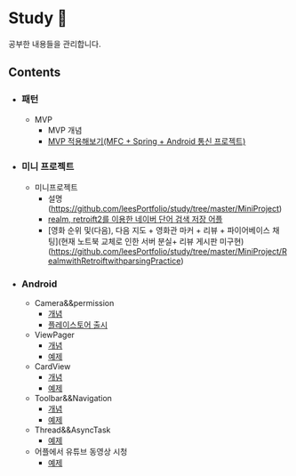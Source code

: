 ﻿# Study :green_book:
공부한 내용들을 관리합니다.

## Contents 
- ### 패턴

  - MVP
    - MVP 개념 
    - [MVP 적용해보기(MFC + Spring + Android 통신 프로젝트)](https://github.com/leesPortfolio/study/tree/master/mvp)

- ### 미니 프로젝트

  - 미니프로젝트
    - 설명(https://github.com/leesPortfolio/study/tree/master/MiniProject)
    - [realm, retroift2를 이용한 네이버 단어 검색 저장 어플](https://github.com/leesPortfolio/study/tree/master/MiniProject/MoviewBoja)
    - [영화 순위 및(다음), 다음 지도 + 영화관 마커 + 리뷰 + 파이어베이스 채팅](현재 노트북 교체로 인한 서버 분실+ 리뷰 게시판 미구현)(https://github.com/leesPortfolio/study/tree/master/MiniProject/RealmwithRetroiftwithparsingPractice)

- ### Android

  - Camera&&permission
    - [개념](https://github.com/leesPortfolio/study/blob/master/camera%26%26permission/README.md)
    - [플레이스토어 출시](https://play.google.com/store/apps/details?id=com.lbc.camera.camera)
  - ViewPager
    - [개념](https://github.com/leesPortfolio/study/blob/master/ViewPager/README.md)
    - [예제](https://github.com/leesPortfolio/study/tree/master/ViewPager/ViewPagerExam)
  - CardView
    - [개념](https://github.com/leesPortfolio/study/blob/master/CardView/README.md)
    - [예제](https://github.com/leesPortfolio/study/tree/master/CardView/CardViewExam)
  - Toolbar&&Navigation
    - [개념](https://github.com/leesPortfolio/study/blob/master/Toolbar%26%26Navigation/README.md)
    - [예제](https://github.com/leesPortfolio/study/tree/master/Toolbar%26%26Navigation/ToolbarNavigationExam)
  - Thread&&AsyncTask
    - [예제](https://github.com/leesPortfolio/study/tree/master/TreadPractice/BasicThreadAndAsync)
  - 어플에서 유튜브 동영상 시청
    - [예제](https://github.com/leesPortfolio/study/tree/master/practice/YoutubeEx)


